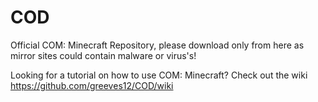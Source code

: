 # COD
Official COM: Minecraft Repository, please download only from here as mirror sites could contain malware or virus's!

Looking for a tutorial on how to use COM: Minecraft? Check out the wiki https://github.com/greeves12/COD/wiki
